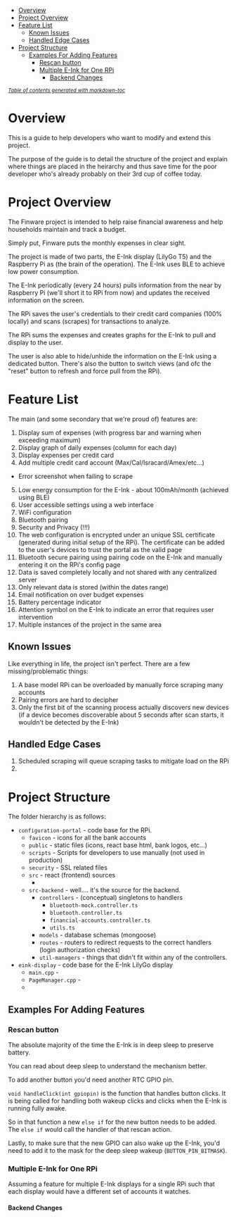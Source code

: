 - [Overview](#overview)
- [Project Overview](#project-overview)
- [Feature List](#feature-list)
  * [Known Issues](#known-issues)
  * [Handled Edge Cases](#handled-edge-cases)
- [Project Structure](#project-structure)
  * [Examples For Adding Features](#examples-for-adding-features)
    + [Rescan button](#rescan-button)
    + [Multiple E-Ink for One RPi](#multiple-e-ink-for-one-rpi)
      - [Backend Changes](#backend-changes)

<small><i><a href='http://ecotrust-canada.github.io/markdown-toc/'>Table of contents generated with markdown-toc</a></i></small>
# Overview

This is a guide to help developers who want to modify and extend this project.

The purpose of the guide is to detail the structure of the project and explain where things are placed in the heirarchy and thus save time for the poor developer who's already probably on their 3rd cup of coffee today.

# Project Overview

The Finware project is intended to help raise financial awareness and help households maintain and track a budget.

Simply put, Finware puts the monthly expenses in clear sight.

The project is made of two parts, the E-Ink display (LilyGo T5) and the Raspberry Pi as (the brain of the operation). The E-Ink uses BLE to achieve low power consumption.

The E-Ink periodically (every 24 hours) pulls information from the near by Raspberry Pi (we'll short it to RPi from now) and updates the received information on the screen.

The RPi saves the user's credentials to their credit card companies (100% locally) and scans (scrapes) for transactions to analyze.

The RPi sums the expenses and creates graphs for the E-Ink to pull and display to the user.

The user is also able to hide/unhide the information on the E-Ink using a dedicated button. There's also the button to switch views (and ofc the "reset" button to refresh and force pull from the RPi).

# Feature List

The main (and some secondary that we're proud of) features are:

1. Display sum of expenses (with progress bar and warning when exceeding maximum)
2. Display graph of daily expenses (column for each day)
3. Display expenses per credit card
4. Add multiple credit card account (Max/Cal/Isracard/Amex/etc...)
  * Error screenshot when failing to scrape
5. Low energy consumption for the E-Ink - about 100mAh/month (achieved using BLE)
6. User accessible settings using a web interface
  1. WiFi configuration
  2. Bluetooth pairing
7. Security and Privacy (!!!)
  1. The web configuration is encrypted under an unique SSL certificate (generated during initial setup of the RPi).
     The certificate can be added to the user's devices to trust the portal as the valid page
  2. Bluetooth secure pairing using pairing code on the E-Ink and manually entering it on the RPi's config page
  3. Data is saved completely locally and not shared with any centralized server
  4. Only relevant data is stored (within the dates range)
8. Email notification on over budget expenses
9. Battery percentage indicator
10. Attention symbol on the E-Ink to indicate an error that requires user intervention
11. Multiple instances of the project in the same area

## Known Issues

Like everything in life, the project isn't perfect. There are a few missing/problematic things:

1. A base model RPi can be overloaded by manually force scraping many accounts
2. Pairing errors are hard to decipher
3. Only the first bit of the scanning process actually discovers new devices (if a device becomes discoverable about 5 seconds after scan starts, it wouldn't be detected by the E-Ink)

## Handled Edge Cases

1. Scheduled scraping will queue scraping tasks to mitigate load on the RPi
2.

# Project Structure

The folder hierarchy is as follows:

* `configuration-portal` - code base for the RPi.
  * `favicon` - icons for all the bank accounts
  * `public` - static files (icons, react base html, bank logos, etc...)
  * `scripts` - Scripts for developers to use manually (not used in production)
  * `security` - SSL related files
  * `src` - react (frontend) sources
    * <!--TODO…-->
  * `src-backend` - well.... it's the source for the backend.
    * `controllers` - (conceptual) singletons to handlers
      * `bluetooth-mock.controller.ts`
      * `bluetooth.controller.ts`
      * `financial-accounts.controller.ts`
      * `utils.ts`
    * `models` - database schemas (mongoose)
    * `routes` - routers to redirect requests to the correct handlers (login authorization checks)
    * `util-managers` - things that didn't fit within any of the controllers.
* `eink-display` - code base for the E-Ink LilyGo display
  * `main.cpp` -
  * `PageManager.cpp` -
  * <!--TODO…-->

## Examples For Adding Features

### Rescan button

The absolute majority of the time the E-Ink is in deep sleep to preserve battery.

You can read about deep sleep to understand the mechanism better.

To add another button you'd need another RTC GPIO pin.

`void handleClick(int gpiopin)` is the function that handles button clicks. It is being called for handling both wakeup clicks and clicks when the E-Ink is running fully awake.

So in that function a new `else if` for the new button needs to be added. The `else if` would call the handler of that rescan action.

Lastly, to make sure that the new GPIO can also wake up the E-Ink, you'd need to add it to the mask for the deep sleep wakeup (`BUTTON_PIN_BITMASK`).

### Multiple E-Ink for One RPi

Assuming a feature for multiple E-Ink displays for a single RPi such that each display would have a different set of accounts it watches.

#### Backend Changes

